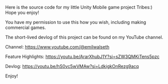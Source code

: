 Here is the source code for my little Unity Mobile game project Tribes:) Hope you enjoy!

You have my permission to use this how you wish, including making commercial games.

The short-lived devlog of this project can be found on my YouTube channel.


Channel: https://www.youtube.com/@emilwalseth

Feature Highlights: https://youtu.be/ArarXhubJ1Y?si=sZW3QMKiTens5pzc

Devlog: https://youtu.be/hS0vc5wVMAw?si=LdkigkOnRezg9acq


Enjoy!
